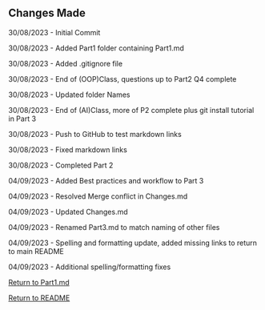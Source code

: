 ## Changes Made

30/08/2023 - Initial Commit

30/08/2023 - Added Part1 folder containing Part1.md

30/08/2023 - Added .gitignore file

30/08/2023 - End of (OOP)Class, questions up to Part2 Q4 complete

30/08/2023 - Updated folder Names

30/08/2023 - End of (AI)Class, more of P2 complete plus git install tutorial in Part 3

30/08/2023 - Push to GitHub to test markdown links

30/08/2023 - Fixed markdown links

30/08/2023 - Completed Part 2

04/09/2023 - Added Best practices and workflow to Part 3

04/09/2023 - Resolved Merge conflict in Changes.md

04/09/2023 - Updated Changes.md

04/09/2023 - Renamed Part3.md to match naming of other files

04/09/2023 - Spelling and formatting update, added missing links to return to main README

04/09/2023 - Additional spelling/formatting fixes

[Return to Part1.md](/Part1/Part1.md)

[Return to README](/README.md)
